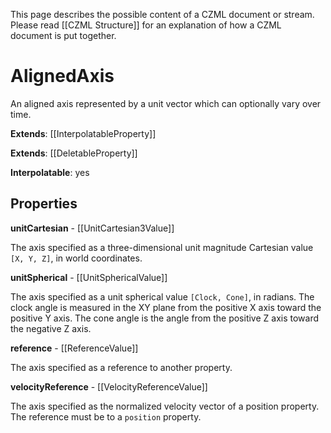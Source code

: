 This page describes the possible content of a CZML document or stream. Please read [[CZML Structure]] for an explanation of how a CZML document is put together.

# AlignedAxis

An aligned axis represented by a unit vector which can optionally vary over time.

**Extends**: [[InterpolatableProperty]]

**Extends**: [[DeletableProperty]]

**Interpolatable**: yes

## Properties

**unitCartesian** - [[UnitCartesian3Value]]

The axis specified as a three-dimensional unit magnitude Cartesian value `[X, Y, Z]`, in world coordinates.


**unitSpherical** - [[UnitSphericalValue]]

The axis specified as a unit spherical value `[Clock, Cone]`, in radians. The clock angle is measured in the XY plane from the positive X axis toward the positive Y axis. The cone angle is the angle from the positive Z axis toward the negative Z axis.


**reference** - [[ReferenceValue]]

The axis specified as a reference to another property.


**velocityReference** - [[VelocityReferenceValue]]

The axis specified as the normalized velocity vector of a position property. The reference must be to a `position` property.


